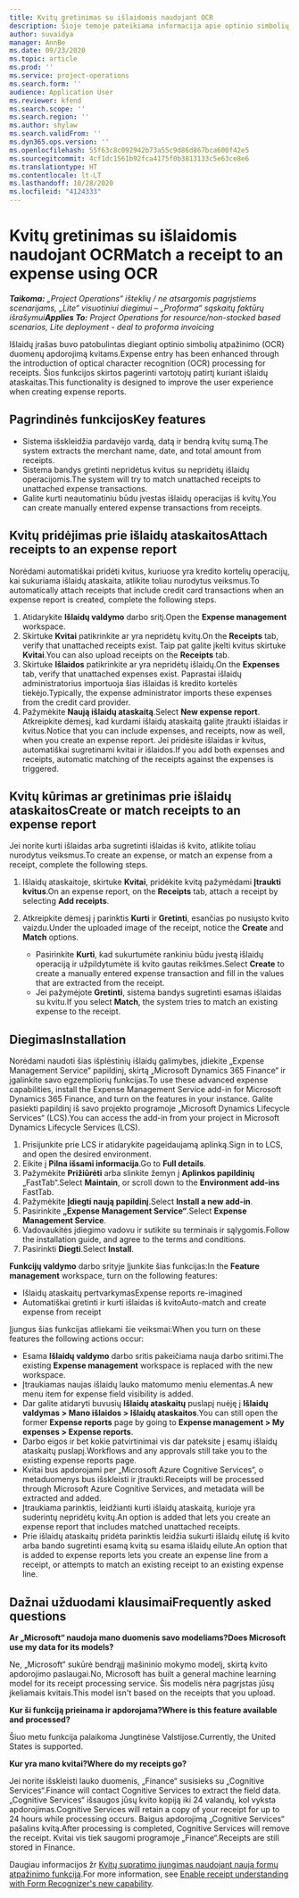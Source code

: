 ```yaml
---
title: Kvitų gretinimas su išlaidomis naudojant OCR
description: Šioje temoje pateikiama informacija apie optinio simbolių atpažinimo (OCR) apdorojimą kvitams.
author: suvaidya
manager: AnnBe
ms.date: 09/23/2020
ms.topic: article
ms.prod: ''
ms.service: project-operations
ms.search.form: ''
audience: Application User
ms.reviewer: kfend
ms.search.scope: ''
ms.search.region: ''
ms.author: shylaw
ms.search.validFrom: ''
ms.dyn365.ops.version: ''
ms.openlocfilehash: 55f63c8c092942b73a55c9d86d867bca600f42e5
ms.sourcegitcommit: 4cf1dc1561b92fca4175f0b3813133c5e63ce8e6
ms.translationtype: HT
ms.contentlocale: lt-LT
ms.lasthandoff: 10/28/2020
ms.locfileid: "4124333"
---
```

# <a name="match-a-receipt-to-an-expense-using-ocr"></a><span data-ttu-id="21a36-103">Kvitų gretinimas su išlaidomis naudojant OCR</span><span class="sxs-lookup"><span data-stu-id="21a36-103">Match a receipt to an expense using OCR</span></span>

<span data-ttu-id="21a36-104">_**Taikoma:** „Project Operations“ išteklių / ne atsargomis pagrįstiems scenarijams, „Lite“ visuotiniui diegimui – „Proforma“ sąskaitų faktūrų išrašymui_</span><span class="sxs-lookup"><span data-stu-id="21a36-104">_**Applies To:** Project Operations for resource/non-stocked based scenarios, Lite deployment - deal to proforma invoicing_</span></span>

<span data-ttu-id="21a36-105">Išlaidų įrašas buvo patobulintas diegiant optinio simbolių atpažinimo (OCR) duomenų apdorojimą kvitams.</span><span class="sxs-lookup"><span data-stu-id="21a36-105">Expense entry has been enhanced through the introduction of optical character recognition (OCR) processing for receipts.</span></span> <span data-ttu-id="21a36-106">Šios funkcijos skirtos pagerinti vartotojų patirtį kuriant išlaidų ataskaitas.</span><span class="sxs-lookup"><span data-stu-id="21a36-106">This functionality is designed to improve the user experience when creating expense reports.</span></span>

## <a name="key-features"></a><span data-ttu-id="21a36-107">Pagrindinės funkcijos</span><span class="sxs-lookup"><span data-stu-id="21a36-107">Key features</span></span>

- <span data-ttu-id="21a36-108">Sistema išskleidžia pardavėjo vardą, datą ir bendrą kvitų sumą.</span><span class="sxs-lookup"><span data-stu-id="21a36-108">The system extracts the merchant name, date, and total amount from receipts.</span></span>
- <span data-ttu-id="21a36-109">Sistema bandys gretinti nepridėtus kvitus su nepridėtų išlaidų operacijomis.</span><span class="sxs-lookup"><span data-stu-id="21a36-109">The system will try to match unattached receipts to unattached expense transactions.</span></span>
- <span data-ttu-id="21a36-110">Galite kurti neautomatiniu būdu įvestas išlaidų operacijas iš kvitų.</span><span class="sxs-lookup"><span data-stu-id="21a36-110">You can create manually entered expense transactions from receipts.</span></span>

## <a name="attach-receipts-to-an-expense-report"></a><span data-ttu-id="21a36-111">Kvitų pridėjimas prie išlaidų ataskaitos</span><span class="sxs-lookup"><span data-stu-id="21a36-111">Attach receipts to an expense report</span></span>

<span data-ttu-id="21a36-112">Norėdami automatiškai pridėti kvitus, kuriuose yra kredito kortelių operacijų, kai sukuriama išlaidų ataskaita, atlikite toliau nurodytus veiksmus.</span><span class="sxs-lookup"><span data-stu-id="21a36-112">To automatically attach receipts that include credit card transactions when an expense report is created, complete the following steps.</span></span>

  1. <span data-ttu-id="21a36-113">Atidarykite **Išlaidų valdymo** darbo sritį.</span><span class="sxs-lookup"><span data-stu-id="21a36-113">Open the **Expense management** workspace.</span></span>
  2. <span data-ttu-id="21a36-114">Skirtuke **Kvitai** patikrinkite ar yra nepridėtų kvitų.</span><span class="sxs-lookup"><span data-stu-id="21a36-114">On the **Receipts** tab, verify that unattached receipts exist.</span></span> <span data-ttu-id="21a36-115">Taip pat galite įkelti kvitus skirtuke **Kvitai**.</span><span class="sxs-lookup"><span data-stu-id="21a36-115">You can also upload receipts on the **Receipts** tab.</span></span>
  3. <span data-ttu-id="21a36-116">Skirtuke **Išlaidos** patikrinkite ar yra nepridėtų išlaidų.</span><span class="sxs-lookup"><span data-stu-id="21a36-116">On the **Expenses** tab, verify that unattached expenses exist.</span></span> <span data-ttu-id="21a36-117">Paprastai išlaidų administratorius importuoja šias išlaidas iš kredito kortelės tiekėjo.</span><span class="sxs-lookup"><span data-stu-id="21a36-117">Typically, the expense administrator imports these expenses from the credit card provider.</span></span>
  4. <span data-ttu-id="21a36-118">Pažymėkite **Naują išlaidų ataskaitą**.</span><span class="sxs-lookup"><span data-stu-id="21a36-118">Select **New expense report**.</span></span> <span data-ttu-id="21a36-119">Atkreipkite dėmesį, kad kurdami išlaidų ataskaitą galite įtraukti išlaidas ir kvitus.</span><span class="sxs-lookup"><span data-stu-id="21a36-119">Notice that you can include expenses, and receipts, now as well, when you create an expense report.</span></span> <span data-ttu-id="21a36-120">Jei pridėsite išlaidas ir kvitus, automatiškai sugretinami kvitai ir išlaidos.</span><span class="sxs-lookup"><span data-stu-id="21a36-120">If you add both expenses and receipts, automatic matching of the receipts against the expenses is triggered.</span></span>

## <a name="create-or-match-receipts-to-an-expense-report"></a><span data-ttu-id="21a36-121">Kvitų kūrimas ar gretinimas prie išlaidų ataskaitos</span><span class="sxs-lookup"><span data-stu-id="21a36-121">Create or match receipts to an expense report</span></span>
<span data-ttu-id="21a36-122">Jei norite kurti išlaidas arba sugretinti išlaidas iš kvito, atlikite toliau nurodytus veiksmus.</span><span class="sxs-lookup"><span data-stu-id="21a36-122">To create an expense, or match an expense from a receipt, complete the following steps.</span></span>

  1. <span data-ttu-id="21a36-123">Išlaidų ataskaitoje, skirtuke **Kvitai**, pridėkite kvitą pažymėdami **Įtraukti kvitus**.</span><span class="sxs-lookup"><span data-stu-id="21a36-123">On an expense report, on the **Receipts** tab, attach a receipt by selecting **Add receipts**.</span></span>
  2. <span data-ttu-id="21a36-124">Atkreipkite dėmesį į parinktis **Kurti** ir **Gretinti**, esančias po nusiųsto kvito vaizdu.</span><span class="sxs-lookup"><span data-stu-id="21a36-124">Under the uploaded image of the receipt, notice the **Create** and **Match** options.</span></span>

      - <span data-ttu-id="21a36-125">Pasirinkite **Kurti**, kad sukurtumėte rankiniu būdu įvestą išlaidų operaciją ir užpildytumėte iš kvito gautas reikšmes.</span><span class="sxs-lookup"><span data-stu-id="21a36-125">Select **Create** to create a manually entered expense transaction and fill in the values that are extracted from the receipt.</span></span>
      - <span data-ttu-id="21a36-126">Jei pažymėjote **Gretinti**, sistema bandys sugretinti esamas išlaidas su kvitu.</span><span class="sxs-lookup"><span data-stu-id="21a36-126">If you select **Match**, the system tries to match an existing expense to the receipt.</span></span>

## <a name="installation"></a><span data-ttu-id="21a36-127">Diegimas</span><span class="sxs-lookup"><span data-stu-id="21a36-127">Installation</span></span>

<span data-ttu-id="21a36-128">Norėdami naudoti šias išplėstinių išlaidų galimybes, įdiekite „Expense Management Service“ papildinį, skirtą „Microsoft Dynamics 365 Finance“ ir įgalinkite savo egzempliorių funkcijas.</span><span class="sxs-lookup"><span data-stu-id="21a36-128">To use these advanced expense capabilities, install the Expense Management Service add-in for Microsoft Dynamics 365 Finance, and turn on the features in your instance.</span></span> <span data-ttu-id="21a36-129">Galite pasiekti papildinį iš savo projekto programoje „Microsoft Dynamics Lifecycle Services“ (LCS).</span><span class="sxs-lookup"><span data-stu-id="21a36-129">You can access the add-in from your project in Microsoft Dynamics Lifecycle Services (LCS).</span></span>

1. <span data-ttu-id="21a36-130">Prisijunkite prie LCS ir atidarykite pageidaujamą aplinką.</span><span class="sxs-lookup"><span data-stu-id="21a36-130">Sign in to LCS, and open the desired environment.</span></span>
2. <span data-ttu-id="21a36-131">Eikite į **Pilna išsami informacija**.</span><span class="sxs-lookup"><span data-stu-id="21a36-131">Go to **Full details**.</span></span>
3. <span data-ttu-id="21a36-132">Pažymėkite **Prižiūrėti** arba slinkite žemyn į  **Aplinkos papildinių** „FastTab“.</span><span class="sxs-lookup"><span data-stu-id="21a36-132">Select **Maintain**, or scroll down to the **Environment add-ins** FastTab.</span></span>
4. <span data-ttu-id="21a36-133">Pažymėkite **Įdiegti naują papildinį**.</span><span class="sxs-lookup"><span data-stu-id="21a36-133">Select **Install a new add-in**.</span></span>
5. <span data-ttu-id="21a36-134">Pasirinkite **„Expense Management Service“**.</span><span class="sxs-lookup"><span data-stu-id="21a36-134">Select **Expense Management Service**.</span></span>
6. <span data-ttu-id="21a36-135">Vadovaukitės įdiegimo vadovu ir sutikite su terminais ir sąlygomis.</span><span class="sxs-lookup"><span data-stu-id="21a36-135">Follow the installation guide, and agree to the terms and conditions.</span></span>
7. <span data-ttu-id="21a36-136">Pasirinkti **Diegti**.</span><span class="sxs-lookup"><span data-stu-id="21a36-136">Select **Install**.</span></span>

<span data-ttu-id="21a36-137">**Funkcijų valdymo** darbo srityje Įjunkite šias funkcijas:</span><span class="sxs-lookup"><span data-stu-id="21a36-137">In the **Feature management** workspace, turn on the following features:</span></span>

- <span data-ttu-id="21a36-138">Išlaidų ataskaitų pertvarkymas</span><span class="sxs-lookup"><span data-stu-id="21a36-138">Expense reports re-imagined</span></span>
- <span data-ttu-id="21a36-139">Automatiškai gretinti ir kurti išlaidas iš kvito</span><span class="sxs-lookup"><span data-stu-id="21a36-139">Auto-match and create expense from receipt</span></span>

<span data-ttu-id="21a36-140">Įjungus šias funkcijas atliekami šie veiksmai:</span><span class="sxs-lookup"><span data-stu-id="21a36-140">When you turn on these features the following actions occur:</span></span>

- <span data-ttu-id="21a36-141">Esama **Išlaidų valdymo** darbo sritis pakeičiama nauja darbo sritimi.</span><span class="sxs-lookup"><span data-stu-id="21a36-141">The existing **Expense management** workspace is replaced with the new workspace.</span></span>
- <span data-ttu-id="21a36-142">Įtraukiamas naujas išlaidų lauko matomumo meniu elementas.</span><span class="sxs-lookup"><span data-stu-id="21a36-142">A new menu item for expense field visibility is added.</span></span>
- <span data-ttu-id="21a36-143">Dar galite atidaryti buvusių **Išlaidų ataskaitų** puslapį nuėję į **Išlaidų valdymas > Mano išlaidos > Išlaidų ataskaitos**.</span><span class="sxs-lookup"><span data-stu-id="21a36-143">You can still open the former **Expense reports** page by going to **Expense management > My expenses > Expense reports**.</span></span>
- <span data-ttu-id="21a36-144">Darbo eigos ir bet kokie patvirtinimai vis dar pateksite į esamų išlaidų ataskaitų puslapį.</span><span class="sxs-lookup"><span data-stu-id="21a36-144">Workflows and any approvals still take you to the existing expense reports page.</span></span>
- <span data-ttu-id="21a36-145">Kvitai bus apdorojami per „Microsoft Azure Cognitive Services“, o metaduomenys bus išskleisti ir įtraukti.</span><span class="sxs-lookup"><span data-stu-id="21a36-145">Receipts will be processed through Microsoft Azure Cognitive Services, and metadata will be extracted and added.</span></span>
- <span data-ttu-id="21a36-146">Įtraukiama parinktis, leidžianti kurti išlaidų ataskaitą, kurioje yra suderintų nepridėtų kvitų.</span><span class="sxs-lookup"><span data-stu-id="21a36-146">An option is added that lets you create an expense report that includes matched unattached receipts.</span></span>
- <span data-ttu-id="21a36-147">Prie išlaidų ataskaitų pridėta parinktis leidžia sukurti išlaidų eilutę iš kvito arba bando sugretinti esamą kvitą su esama išlaidų eilute.</span><span class="sxs-lookup"><span data-stu-id="21a36-147">An option that is added to expense reports lets you create an expense line from a receipt, or attempts to match an existing receipt to an existing expense line.</span></span>

## <a name="frequently-asked-questions"></a><span data-ttu-id="21a36-148">Dažnai užduodami klausimai</span><span class="sxs-lookup"><span data-stu-id="21a36-148">Frequently asked questions</span></span>

<span data-ttu-id="21a36-149">**Ar „Microsoft“ naudoja mano duomenis savo modeliams?**</span><span class="sxs-lookup"><span data-stu-id="21a36-149">**Does Microsoft use my data for its models?**</span></span>

<span data-ttu-id="21a36-150">Ne, „Microsoft“ sukūrė bendrąjį mašininio mokymo modelį, skirtą kvito apdorojimo paslaugai.</span><span class="sxs-lookup"><span data-stu-id="21a36-150">No, Microsoft has built a general machine learning model for its receipt processing service.</span></span> <span data-ttu-id="21a36-151">Šis modelis nėra pagrįstas jūsų įkeliamais kvitais.</span><span class="sxs-lookup"><span data-stu-id="21a36-151">This model isn't based on the receipts that you upload.</span></span>

<span data-ttu-id="21a36-152">**Kur ši funkciją prieinama ir apdorojama?**</span><span class="sxs-lookup"><span data-stu-id="21a36-152">**Where is this feature available and processed?**</span></span>

<span data-ttu-id="21a36-153">Šiuo metu funkcija palaikoma Jungtinėse Valstijose.</span><span class="sxs-lookup"><span data-stu-id="21a36-153">Currently, the United States is supported.</span></span>

<span data-ttu-id="21a36-154">**Kur yra mano kvitai?**</span><span class="sxs-lookup"><span data-stu-id="21a36-154">**Where do my receipts go?**</span></span>

<span data-ttu-id="21a36-155">Jei norite išskleisti lauko duomenis, „Finance“ susisieks su „Cognitive Services“.</span><span class="sxs-lookup"><span data-stu-id="21a36-155">Finance will contact Cognitive Services to extract the field data.</span></span> <span data-ttu-id="21a36-156">„Cognitive Services“ išsaugos jūsų kvito kopiją iki 24 valandų, kol vyksta apdorojimas.</span><span class="sxs-lookup"><span data-stu-id="21a36-156">Cognitive Services will retain a copy of your receipt for up to 24 hours while processing occurs.</span></span> <span data-ttu-id="21a36-157">Baigus apdorojimą „Cognitive Services“ pašalins kvitą.</span><span class="sxs-lookup"><span data-stu-id="21a36-157">After processing is completed, Cognitive Services will remove the receipt.</span></span> <span data-ttu-id="21a36-158">Kvitai vis tiek saugomi programoje „Finance“.</span><span class="sxs-lookup"><span data-stu-id="21a36-158">Receipts are still stored in Finance.</span></span>

<span data-ttu-id="21a36-159">Daugiau informacijos žr [Kvitų supratimo įjungimas naudojant naują formų atpažinimo funkciją](https://azure.microsoft.com/blog/enable-receipt-understanding-with-form-recognizer-s-new-capability/).</span><span class="sxs-lookup"><span data-stu-id="21a36-159">For more information, see [Enable receipt understanding with Form Recognizer's new capability](https://azure.microsoft.com/blog/enable-receipt-understanding-with-form-recognizer-s-new-capability/).</span></span>
